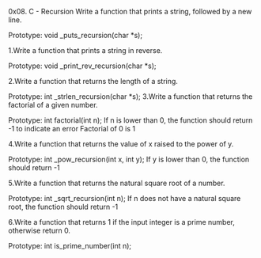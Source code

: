 0x08. C - Recursion
Write a function that prints a string, followed by a new line.

Prototype: void _puts_recursion(char *s);

1.Write a function that prints a string in reverse.

Prototype: void _print_rev_recursion(char *s);

2.Write a function that returns the length of a string.

Prototype: int _strlen_recursion(char *s);
3.Write a function that returns the factorial of a given number.

Prototype: int factorial(int n);
If n is lower than 0, the function should return -1 to indicate an error
Factorial of 0 is 1

4.Write a function that returns the value of x raised to the power of y.

Prototype: int _pow_recursion(int x, int y);
If y is lower than 0, the function should return -1

5.Write a function that returns the natural square root of a number.

Prototype: int _sqrt_recursion(int n);
If n does not have a natural square root, the function should return -1

6.Write a function that returns 1 if the input integer is a prime number, otherwise return 0.

Prototype: int is_prime_number(int n);

